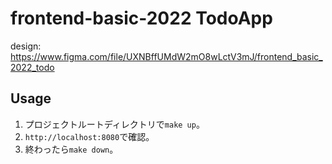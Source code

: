 # frontend-basic-2022 TodoApp

design: https://www.figma.com/file/UXNBffUMdW2mO8wLctV3mJ/frontend_basic_2022_todo

## Usage

1. プロジェクトルートディレクトリで`make up`。
2. `http://localhost:8080`で確認。
3. 終わったら`make down`。
